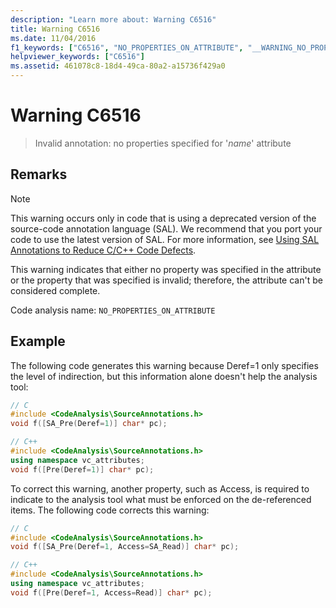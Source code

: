 ```yaml
---
description: "Learn more about: Warning C6516"
title: Warning C6516
ms.date: 11/04/2016
f1_keywords: ["C6516", "NO_PROPERTIES_ON_ATTRIBUTE", "__WARNING_NO_PROPERTIES_ON_ATTRIBUTE"]
helpviewer_keywords: ["C6516"]
ms.assetid: 461078c8-18d4-49ca-80a2-a15736f429a0
---
```

# Warning C6516

> Invalid annotation: no properties specified for '*name*' attribute

## Remarks

> [!NOTE]
> This warning occurs only in code that is using a deprecated version of the source-code annotation language (SAL). We recommend that you port your code to use the latest version of SAL. For more information, see [Using SAL Annotations to Reduce C/C++ Code Defects](../code-quality/using-sal-annotations-to-reduce-c-cpp-code-defects.md).

This warning indicates that either no property was specified in the attribute or the property that was specified is invalid; therefore, the attribute can't be considered complete.

Code analysis name: `NO_PROPERTIES_ON_ATTRIBUTE`

## Example

The following code generates this warning because Deref=1 only specifies the level of indirection, but this information alone doesn't help the analysis tool:

```cpp
// C
#include <CodeAnalysis\SourceAnnotations.h>
void f([SA_Pre(Deref=1)] char* pc);

// C++
#include <CodeAnalysis\SourceAnnotations.h>
using namespace vc_attributes;
void f([Pre(Deref=1)] char* pc);
```

To correct this warning, another property, such as Access, is required to indicate to the analysis tool what must be enforced on the de-referenced items. The following code corrects this warning:

```cpp
// C
#include <CodeAnalysis\SourceAnnotations.h>
void f([SA_Pre(Deref=1, Access=SA_Read)] char* pc);

// C++
#include <CodeAnalysis\SourceAnnotations.h>
using namespace vc_attributes;
void f([Pre(Deref=1, Access=Read)] char* pc);
```
